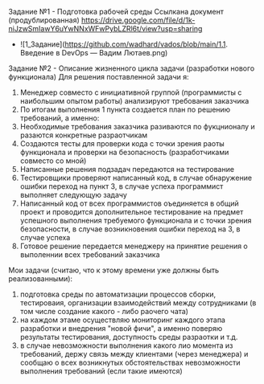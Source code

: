 Задание №1 - Подготовка рабочей среды
Ссылкана документ (продублированная)
https://drive.google.com/file/d/1k-niJzwSmIawY6uYwNNxWFwPybLZRl6t/view?usp=sharing

- ![1_Задание](https://github.com/wadhard/vados/blob/main/1.1. Введение в DevOps — Вадим Лютаев.png)

Задание №2 - Описание жизненного цикла задачи (разработки нового функционала)
Для решения поставленной задачи я:
1) Менеджер совместо с инициативной группой (программисты с наибольшим опытом работы) анализируют требования заказчика
2) По итогам выполнения 1 пункта создается план по решению требований, а именно:
3) Необходимые требования заказчика разиваются по фукцнионалу и разаются конкретные разраотчикам
4) Создаются тесты для проверки кода с точки зрения раоты функционала и проверки на безопасность (разработчиками совместо со мной)
5) Написанные решения подзадач передаются на тестирование
6) Тестировщики проверяют написанный код, в случае обнаружение ошибки переход на пункт 3, в случае успеха программист выполняет следующую задачу
7) Написанный код от всех программистов оъединяется в общий проект и проводится дополнительное тестирование на предмет успешного выполнения требуемого функционала и с точки зрения безопасности, в случае возникновения ошибки переход на 3, в случае успеха
8) Готовое решение передается менеджеру на принятие решения о выполеннии всех требований заказчика

Мои задачи (считаю, что к этому времени уже должны быть реализованными):
1) подготовка среды по автоматизации процессов сборки, тестироваия, организации взаимодействий между сотрудниками (в том числе создание какого - либо раочего чата)
2) на каждом этаме осуществляю мониторинг каждого этапа разработки и внедрения "новой фичи", а именно поверяю результаты тестирования, доступность среды разраотки и т.д.
3) в случае невозможности выполнения какого лио момента из требований, держу связь между клиентами (через менеджера) и сообщаю о всех возникнутых обстоятельствах невозможности выполнения требований (если такие имеются)
